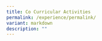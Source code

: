 ```yaml
---
title: Co Curricular Activities
permalink: /experience/permalink/
variant: markdown
description: ""
---
```

